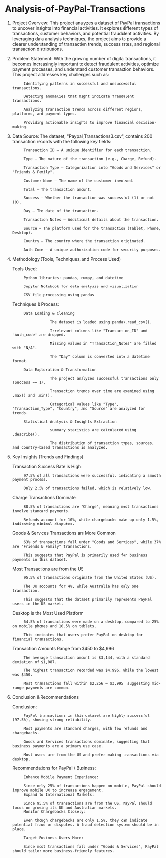# Analysis-of-PayPal-Transactions
1. Project Overview:
This project analyzes a dataset of PayPal transactions to uncover insights into financial activities. It explores different types of transactions, customer behaviors, and potential fraudulent activities. By leveraging data analysis techniques, the project aims to provide a clearer understanding of transaction trends, success rates, and regional transaction distributions.

2. Problem Statement:
With the growing number of digital transactions, it becomes increasingly important to detect fraudulent activities, optimize payment processes, and understand customer transaction behaviors. This project addresses key challenges such as:

            Identifying patterns in successful and unsuccessful transactions.
            
            Detecting anomalies that might indicate fraudulent transactions.
            
            Analyzing transaction trends across different regions, platforms, and payment types.
            
            Providing actionable insights to improve financial decision-making.

3. Data Source:
The dataset, "Paypal_Transactions3.csv", contains 200 transaction records with the following key fields:
        
            Transaction ID – A unique identifier for each transaction.
            
            Type – The nature of the transaction (e.g., Charge, Refund).
            
            Transaction Type – Categorization into "Goods and Services" or "Friends & Family".
            
            Customer Name – The name of the customer involved.
            
            Total – The transaction amount.
            
            Success – Whether the transaction was successful (1) or not (0).
            
            Day – The date of the transaction.
            
            Transaction Notes – Additional details about the transaction.
            
            Source – The platform used for the transaction (Tablet, Phone, Desktop).
            
            Country – The country where the transaction originated.
            
            Auth Code – A unique authorization code for security purposes.
            
4. Methodology (Tools, Techniques, and Process Used)

   Tools Used:

            Python libraries: pandas, numpy, and datetime
            
            Jupyter Notebook for data analysis and visualization
            
            CSV file processing using pandas
            
   Techniques & Process:

            Data Loading & Cleaning

                        The dataset is loaded using pandas.read_csv().
                        
                        Irrelevant columns like "Transaction_ID" and "Auth_code" are dropped.
                        
                        Missing values in "Transaction_Notes" are filled with "N/A".
                        
                        The "Day" column is converted into a datetime format.
                        
            Data Exploration & Transformation

                        The project analyzes successful transactions only (Success == 1).
                        
                        Transaction trends over time are examined using .max() and .min().
                        
                        Categorical values like "Type", "Transaction_Type", "Country", and "Source" are analyzed for trends.
                        
            Statistical Analysis & Insights Extraction

                        Summary statistics are calculated using .describe().
                        
                        The distribution of transaction types, sources, and country-based transactions is analyzed.
                        
5. Key Insights (Trends and Findings)
   
   Transaction Success Rate is High
   
            97.5% of all transactions were successful, indicating a smooth payment process.
   
            Only 2.5% of transactions failed, which is relatively low.
   
   Charge Transactions Dominate
   
            88.5% of transactions are "Charge", meaning most transactions involve standard payments.

            Refunds account for 10%, while chargebacks make up only 1.5%, indicating minimal disputes.

   Goods & Services Transactions are More Common
   
            63% of transactions fall under "Goods and Services", while 37% are "Friends & Family" transactions.

            This suggests that PayPal is primarily used for business payments in this dataset.
   
   Most Transactions are from the US
   
            95.5% of transactions originate from the United States (US).

            The UK accounts for 4%, while Australia has only one transaction.

            This suggests that the dataset primarily represents PayPal users in the US market.
   
   Desktop is the Most Used Platform
   
            64.5% of transactions were made on a desktop, compared to 25% on mobile phones and 10.5% on tablets.

            This indicates that users prefer PayPal on desktop for financial transactions.
   
   Transaction Amounts Range from $450 to $4,996
   
            The average transaction amount is $3,144, with a standard deviation of $1,087.

            The highest transaction recorded was $4,996, while the lowest was $450.

            Most transactions fall within $2,256 – $3,995, suggesting mid-range payments are common.

6. Conclusion & Recommendations
   
   Conclusion:
      
            PayPal transactions in this dataset are highly successful (97.5%), showing strong reliability.
      
            Most payments are standard charges, with few refunds and chargebacks.
      
            Goods and Services transactions dominate, suggesting that business payments are a primary use case.
      
            Most users are from the US and prefer making transactions via desktop.
      
      Recommendations for PayPal / Business:
      
            Enhance Mobile Payment Experience:

            Since only 25% of transactions happen on mobile, PayPal should improve mobile UX to increase engagement.
            Expand to International Markets:
            
            Since 95.5% of transactions are from the US, PayPal should focus on growing its UK and Australian markets.
            Monitor Chargebacks Closely:
            
            Even though chargebacks are only 1.5%, they can indicate potential fraud or disputes. A fraud detection system should be in place.
      
            Target Business Users More:
            
            Since most transactions fall under "Goods & Services", PayPal should tailor more business-friendly features.


















